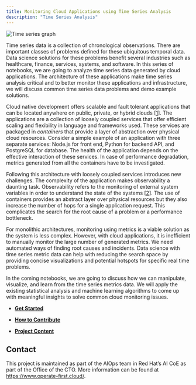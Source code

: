 ```yaml
---
title: Monitoring Cloud Applications using Time Series Analysis
description: "Time Series Analysis"
---
```


![Time series graph](docs/readme/image1.png "Time series graph")


Time series data is a collection of chronological observations. There are important classes of problems defined for these ubiquitous temporal data. Data science solutions for these problems benefit several industries such as healthcare, finance, services, systems, and software. In this series of notebooks, we are going to analyze time series data generated by cloud applications. The architecture of these applications make time series analysis critical and to better monitor these applications and infrastructure, we will discuss common time series data problems and demo example solutions.

Cloud native development offers scalable and fault tolerant applications that can be located anywhere on public, private, or hybrid clouds [[1](https://www.redhat.com/en/topics/cloud)]. The applications are a collection of loosely coupled services that offer efficient scaling and flexibility in language and frameworks used. These services are packaged in _containers_ that provide a layer of abstraction over physical cloud resources. Consider a simple example of an application with three separate services: Node.js for front end, Python for backend API, and PostgreSQL for database. The health of the application depends on the effective interaction of these services. In case of performance degradation, metrics generated from all the containers have to be investigated.

Following this architecture with loosely coupled services introduces new challenges. The complexity of the application makes observability a daunting task. Observability refers to the monitoring of external system variables in order to understand the state of the systems [[2](https://thenewstack.io/observability-a-3-year-retrospective/)]. The use of containers provides an abstract layer over physical resources but they also increase the number of hops for a single application request. This complicates the search for the root cause of a problem or a performance bottleneck.

For monolithic architectures, monitoring using metrics is a viable solution as the system is less complex. However, with cloud applications, it is inefficient to manually monitor the large number of generated metrics. We need automated ways of finding root causes and incidents. Data science with time series metric data can help with reducing the search space by providing concise visualizations and potential hotspots for specific real time problems.

In the coming notebooks, we are going to discuss how we can manipulate, visualize, and learn from the time series metrics data. We will apply the existing statistical analysis and machine learning algorithms to come up with meaningful insights to solve common cloud monitoring issues.


* **[Get Started](docs/get-started.md)**

* **[How to Contribute](docs/contribute.md)**

* **[Project Content](docs/content.md)**

## Contact

This project is maintained as part of the AIOps team in Red Hat’s AI CoE as part of the Office of the CTO. More information can be found at https://www.operate-first.cloud/.
